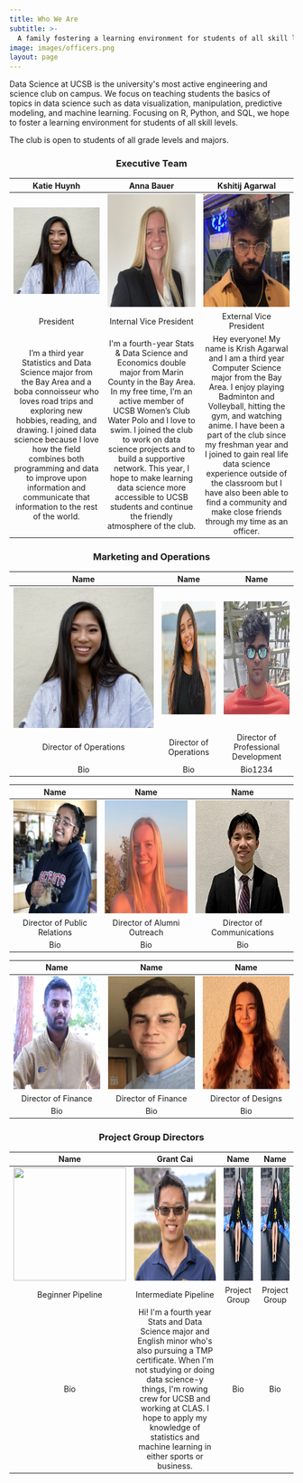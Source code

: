 ```yaml
---
title: Who We Are
subtitle: >-
  A family fostering a learning environment for students of all skill levels
image: images/officers.png
layout: page
---
```


Data Science at UCSB is the university's most active engineering and science club on campus. We focus on teaching students the basics of topics in data science such as data visualization, manipulation, predictive modeling, and machine learning. Focusing on R, Python, and SQL, we hope to foster a learning environment for students of all skill levels.

The club is open to students of all grade levels and majors.

<title> Our Officer Team</title>

<center><h3> Executive Team</h3></center>

|  Katie Huynh	  |  Anna Bauer  |  Kshitij Agarwal  |
| :----------:    | :----------:   |    :----------:    |
![katie](/images/members/katie.jpg)  | <img src="/images/members/annaheadshot.png" width="200" height="200">   | <img src="/images/members/krishnewheadshot.jpg" width="200" height="200">  |
| President | Internal Vice President | External Vice President |
| I’m a third year Statistics and Data Science major from the Bay Area and a boba connoisseur who loves road trips and exploring new hobbies, reading, and drawing. I joined data science because I love how the field combines both programming and data to improve upon information and communicate that information to the rest of the world. | I'm a fourth-year Stats & Data Science and Economics double major from Marin County in the Bay Area. In my free time, I’m an active member of UCSB Women’s Club Water Polo and I love to swim. I joined the club to work on data science projects and to build a supportive network. This year, I hope to make learning data science more accessible to UCSB students and continue the friendly atmosphere of the club.  | Hey everyone! My name is Krish Agarwal and I am a third year Computer Science major from the Bay Area. I enjoy playing Badminton and Volleyball, hitting the gym, and watching anime. I have been a part of the club since my freshman year and I joined to gain real life data science experience outside of the classroom but I have also been able to find a community and make close friends through my time as an officer.  |


<center><h3> Marketing and Operations</h3></center>

| Name  | Name | Name |
| :----------:  |  :----------:      | :----------:    |
![katie](/images/members/katie.jpg)  | <img src="/images/members/priyasha.png" width="200" height="200">  | <img src="/images/members/krish.png" width="200" height="200">     |
| Director of Operations | Director of Operations | Director of Professional Development |
| Bio | Bio | Bio1234 |



| Name |  Name  |  Name  |
| :----------:   | :----------: |  :--------: |
 <img src="/images/members/shivani.jpeg" width="200" height="200" alt="Shivani Kharva">  | <img src="/images/members/anna.png" width="200" height="200" alt="Anna Bauer">  | <img src="/images/members/brian.jpg" width="200" height="200" alt="Brian Che"/> |
| Director of Public Relations | Director of Alumni Outreach | Director of Communications |
| Bio | Bio | Bio |


|  Name  |   Name   |  Name  |
| :----------:   | :----------: |  :--------: |
| <img src="/images/members/hirish.jpg" width="200" height="200">  | <img src="/images/members/luke.JPG" width="200" height="200">  | <img src="/images/members/harper.jpg" width="200" height="200">  |
| Director of Finance | Director of Finance | Director of Designs |
| Bio | Bio | Bio |



<center><h3> Project Group Directors</h3></center>

| Name |  Grant Cai  |  Name  | Name |
| :----------:  |   :----------:  |  :----------:   | :----------:   |
| <img src="/images/members/jeffrey.jpeg" width="200" height="200">  | <img src="/images/members/Grant_Headshot.png" width="200" height="200">  | <img src="/images/members/Samantha.jpg" width="200" height="200">  | <img src="/images/members/Samantha.jpg" width="200" height="200">  |
| Beginner Pipeline | Intermediate Pipeline | Project Group | Project Group |
| Bio  | Hi! I'm a fourth year Stats and Data Science major and English minor who's also pursuing a TMP certificate. When I'm not studying or doing data science-y things, I'm rowing crew for UCSB and working at CLAS. I hope to apply my knowledge of statistics and machine learning in either sports or business. |  Bio |  Bio |
